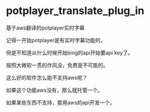 # potplayer_translate_plug_in

基于aws翻译的potplayer实时字幕


记得一开始potplayer是有实时字幕功能的，

但是不知道从什么时候开始bing的api开始要api key了。

按照大微软一贯的作风没，免费是不可能的。

这么好的软件怎么能不支持aws呢？

如果这个功能aws没有，那么就托管一个。

如果某些东西不支持，那用aws的api开发一个。